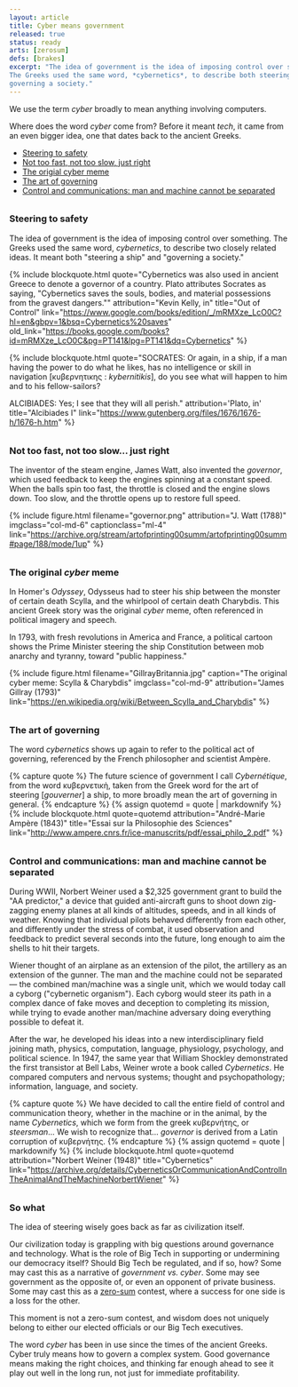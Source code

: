 ```yaml
---
layout: article
title: Cyber means government
released: true
status: ready
arts: [zerosum]
defs: [brakes]
excerpt: "The idea of government is the idea of imposing control over something. \
The Greeks used the same word, *cybernetics*, to describe both steering a ship and \
governing a society."
---
```


We use the term *cyber* broadly to mean anything involving computers.

Where does the word *cyber* come from? Before it meant *tech*, it came
from an even bigger idea, one that dates back to the ancient Greeks.

<style>
h3 { margin-top: 2em;
     margin-bottom: 1em;
   }
</style>


* [Steering to safety](#steering-to-safety)
* [Not too fast, not too slow, just right](#not-too-fast-not-too-slow-just-right)
* [The origial cyber meme](#the-original-cyber-meme)
* [The art of governing](#the-art-of-governing)
* [Control and communications: man and machine cannot be separated](#control-and-communications-man-and-machine-cannot-be-separated)

### Steering to safety

The idea of government is the idea of imposing control over
something. The Greeks used the same word, *cybernetics*, to describe
two closely related ideas. It meant both "steering a ship" and
"governing a society."

{% include blockquote.html
   quote="Cybernetics was also used in ancient Greece to denote a governor of
   a country. Plato attributes Socrates as saying, \"Cybernetics saves the souls, 
   bodies, and material possessions from the gravest dangers.\""
   attribution="Kevin Kelly, in"
   title="Out of Control"
   link="https://www.google.com/books/edition/_/mRMXze_LcO0C?hl=en&gbpv=1&bsq=Cybernetics%20saves"
   old_link="https://books.google.com/books?id=mRMXze_LcO0C&pg=PT141&lpg=PT141&dq=Cybernetics"
%}

{% include blockquote.html
   quote="SOCRATES: Or again, in a ship, if a man having the power to do what he likes, 
   has no intelligence or skill in navigation [κυβερνητικης : <i>kybernitikis</i>], 
   do you see what will happen to him and to his fellow-sailors?<br/>

   ALCIBIADES: Yes; I see that they will all perish."
   attribution='Plato, in'
   title="Alcibiades I"
   link="https://www.gutenberg.org/files/1676/1676-h/1676-h.htm"
%}

### Not too fast, not too slow... just right
The inventor of the steam engine, James Watt, also invented the
*governor*, which used feedback to keep the engines spinning at a
constant speed. When the balls spin too fast, the throttle is closed
and the engine slows down. Too slow, and the throttle opens up to
restore full speed.


  {% include figure.html
     filename="governor.png"
     attribution="J. Watt (1788)"
     imgclass="col-md-6"
     captionclass="ml-4"
     link="https://archive.org/stream/artofprinting00summ/artofprinting00summ#page/188/mode/1up" %}


### The original *cyber* meme
In Homer's *Odyssey*, Odysseus had to steer his ship between the
monster of certain death Scylla, and the whirlpool of certain death
Charybdis. This ancient Greek story was the original *cyber* meme,
often referenced in political imagery and speech.

In 1793, with fresh revolutions in America and France, a political
cartoon shows the Prime Minister steering the ship Constitution
between mob anarchy and tyranny, toward "public happiness."

{% include figure.html
    filename="GillrayBritannia.jpg"
	caption="The original cyber meme: Scylla &amp; Charybdis"
	imgclass="col-md-9"
	attribution="James Gillray (1793)"
	link="https://en.wikipedia.org/wiki/Between_Scylla_and_Charybdis" %}

### The art of governing
The word *cybernetics* shows up again to refer to the political act of
governing, referenced by the French philosopher and scientist
Amp&egrave;re.

{% capture quote %}
The future science of government I call *Cybernétique*, from the word κυβερνετικὴ, 
taken from the Greek word for the art of steering [<i>gouverner</i>] a ship, to more broadly
mean the art of governing in general.
{% endcapture %}
{% assign quotemd = quote | markdownify %}
{% include blockquote.html quote=quotemd attribution="Andr&eacute;-Marie Amp&egrave;re (1843)"
     title="Essai sur la Philosophie des Sciences"
   link="http://www.ampere.cnrs.fr/ice-manuscrits/pdf/essai_philo_2.pdf"
%}

### Control and communications: man and machine cannot be separated
During WWII, Norbert Weiner used a $2,325 government grant to build the
"AA predictor," a device that guided anti-aircraft guns to shoot down
zig-zagging enemy planes at all kinds of altitudes, speeds, and in all
kinds of weather. Knowing that individual pilots behaved differently
from each other, and differently under the stress of combat, it used
observation and feedback to predict several seconds into the future,
long enough to aim the shells to hit their targets.

Wiener thought of an airplane as an extension of the pilot, the
artillery as an extension of the gunner. The man and the machine could
not be separated &mdash; the combined man/machine was a single unit,
which we would today call a cyborg ("cybernetic organism"). Each
cyborg would steer its path in a complex dance of fake moves and
deception to completing its mission, while trying to evade another
man/machine adversary doing everything possible to defeat it.

After the war, he developed his ideas into a new interdisciplinary
field joining math, physics, computation, language, physiology,
psychology, and political science. In 1947, the same year that William
Shockley demonstrated the first transistor at Bell Labs, Weiner wrote
a book called *Cybernetics*.  He compared computers and nervous
systems; thought and psychopathology; information, language, and
society.


{% capture quote %}
We have decided to call the entire field of control and communication
theory, whether in the machine or in the animal, by the name
*Cybernetics*, which we form from the greek κυβερνήτης, or *steersman*... 
We wish to recognize that... *governor* is derived from a Latin corruption of κυβερνήτης.
{% endcapture %}
{% assign quotemd = quote | markdownify %}
{% include blockquote.html quote=quotemd attribution="Norbert Weiner (1948)"  title="Cybernetics"
   link="https://archive.org/details/CyberneticsOrCommunicationAndControlInTheAnimalAndTheMachineNorbertWiener"
 %}

### So what

The idea of steering wisely goes back as far as civilization itself.

Our civilization today is grappling with big questions around
governance and technology.  What is the role of Big Tech in supporting
or undermining our democracy itself?  Should Big Tech be regulated,
and if so, how?  Some may cast this as a narrative of *government
vs. cyber*. Some may see government as the opposite of, or even an
opponent of private business. Some may cast this as a
[zero-sum](zerosum) contest, where a success for one side is a loss
for the other.

This moment is not a zero-sum contest, and wisdom does not uniquely 
belong to either our elected officials or our Big Tech executives.

The word *cyber* has been in use since the times of the ancient
Greeks.  Cyber truly means how to govern a complex system.  Good
governance means making the right choices, and thinking far enough
ahead to see it play out well in the long run, not just for immediate
profitability.





